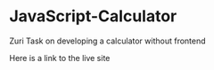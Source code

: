 # JavaScript-Calculator

Zuri Task on developing a calculator without frontend

Here is a link to the live site
